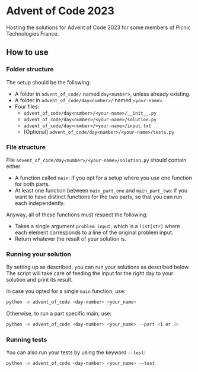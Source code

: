 # Advent of Code 2023

Hosting the solutions for Advent of Code 2023 for some members of Picnic Technologies France.

## How to use

### Folder structure

The setup should be the following:

- A folder in `advent_of_code/` named `day<number>`, unless already existing.
- A folder in `advent_of_code/day<number>/` named `<your-name>`.
- Four files:
  - `advent_of_code/day<number>/<your-name>/__init__.py`
  - `advent_of_code/day<number>/<your-name>/solution.py`
  - `advent_of_code/day<number>/<your-name>/input.txt`
  - [Optional] `advent_of_code/day<number>/<your-name>/tests.py`

### File structure

File `advent_of_code/day<number>/<your-name>/solution.py` should contain either:

- A function called `main`: if you opt for a setup where you use one function for both parts.
- At least one function between `main_part_one` and `main_part_two`: if you want to have distinct functions for the two parts, so that you can run each independently.

Anyway, all of these functions must respect the following:

- Takes a single argument `problem_input`, which is a `list[str]` where each element corresponds to a line of the original problem input.
- Return whatever the result of your solution is.

### Running your solution

By setting up as described, you can run your solutions as described below. The script will take care of feeding the input for the right day to your solution and print its result.

In case you opted for a single `main` function, use:

```bash
python -m advent_of_code <day-number> <your_name>
```

Otherwise, to run a part specific main, use:

```bash
python -m advent_of_code <day-number> <your_name> --part <1 or 2>
```

### Running tests

You can also run your tests by using the keyword `--test`:

```bash
python -m advent_of_code <day-number> <your_name> --test
```
